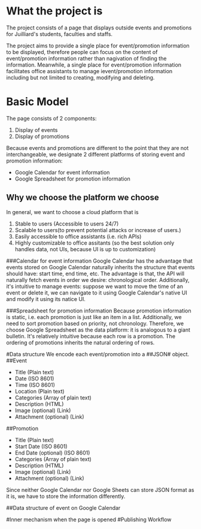 # What the project is
The project consists of a page that displays outside events and promotions for Juilliard's students, faculties and staffs. 

The project aims to provide a single place for event/promotion information to be displayed, therefore people can focus on the content of event/promotion information rather than nagivation of finding the information. Meanwhile, a single place for event/promotion information facilitates office assistants to manage ievent/promotion information including but not limited to creating, modifying and deleting.

# Basic Model
The page consists of 2 components:

1. Display of events
2. Display of promotions

Because events and promotions are different to the point that they are not interchangeable, we designate 2 different platforms of storing event and promotion information:
  - Google Calendar for event information
  - Google Spreadsheet for promotion information

## Why we choose the platform we choose
In general, we want to choose a cloud platform that is 

1. Stable to users (Accessible to users 24/7)
2. Scalable to users(to prevent potential attacks or increase of users.)
3. Easily accessible to office assistants (i.e. rich APIs)
4. Highly customizable to office assitants (so the best solution only handles data, not UIs, because UI is up to customization)
  
###Calendar for event information
Google Calendar has the advantage that events stored on Google Calendar naturally inherits the structure that events should have: start time, end time, etc. The advantage is that, the API will naturally fetch events in order we desire: chronological order. Additionally, it's intuitive to manage events: suppose we want to move the time of an event or delete it, we can navigate to it using Google Calendar's native UI and modify it using its natice UI.

###Spreadsheet for promotion information
Because promotion information is static, i.e. each promotion is just like an item in a list. Additionally, we need to sort promotion based on priority, not chronology. Therefore, we choose Google Spreadsheet as the data platform: it is analogous to a giant bulletin. It's relatively intuitive because each row is a promotion. The ordering of promotions inherits the natural ordering of rows.

#Data structure
We encode each event/promotion into a ##JSON# object.
##Event
  - Title (Plain text)
  - Date (ISO 8601)
  - Time (ISO 8601)
  - Location (Plain text)
  - Categories (Array of plain text)
  - Description (HTML)
  - Image (optional) (Link)
  - Attachment (optional) (Link)

##Promotion
  - Title (Plain text)
  - Start Date (ISO 8601)
  - End Date (optional) (ISO 8601)
  - Categories (Array of plain text)
  - Description (HTML)
  - Image (optional) (Link)
  - Attachment (optional) (Link)

Since neither Google Calendar nor Google Sheets can store JSON format as it is, we have to store the information differently. 

##Data structure of event on Google Calendar


#Inner mechanism when the page is opened
#Publishing Workflow
